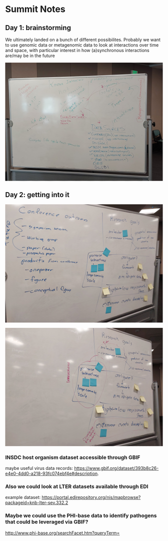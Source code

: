 # Summit Notes

## Day 1: brainstorming
We ultimately landed on a bunch of different possibilites. Probably we want to use genomic data or metagenomic data to look at interactions over time and space, with particular interest in how (a)synchronous interactions are/may be in the future 

![](./assets/whiteboard/20240514_172253.jpg)

## Day 2: getting into it

![](./assets/whiteboard/20240515_113431.jpg)

![](./assets/whiteboard/20240515_113606.jpg)


### INSDC host organism dataset accessible through GBIF
maybe useful virus data records: https://www.gbif.org/dataset/393b8c26-e4e0-4dd0-a218-93fc074ebf4e#description.


### Also we could look at LTER datasets available through EDI
example dataset: https://portal.edirepository.org/nis/mapbrowse?packageid=knb-lter-sev.332.2

### Maybe we could use the PHI-base data to identify pathogens that could be leveraged via GBIF?
http://www.phi-base.org/searchFacet.htm?queryTerm=

